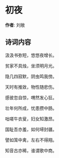 # 初夜

**作者**: 刘敞

## 诗词内容

汲汲书弥短，悠悠夜增长。

贫家不具烛，坐须明月光。

隐几四寂默，阴虫鸣我傍。

天时有推敚，物性随悲伤。

感彼忽自惊，喟然发心狂。

壮年何所成，忧患攒中肠。

咄嗟牛衣叟，妇女知激昂。

国耻吾亦羞，如何埽封疆。

譬如笼中禽，左右不得翔。

知音古亦稀，谁谓歌中商。

